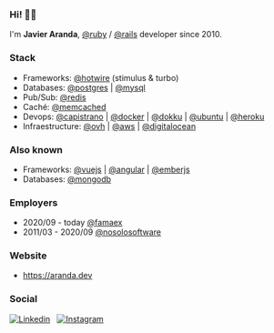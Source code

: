 ### Hi! &#128075;&#127996;

I'm **Javier Aranda**, [@ruby][ruby] / [@rails][rails] developer since 2010.


### Stack

* Frameworks: [@hotwire][hotwire] (stimulus & turbo)
* Databases: [@postgres][postgres] | [@mysql][mysql]
* Pub/Sub: [@redis][redis]
* Caché: [@memcached][memcached]
* Devops: [@capistrano][capistrano] | [@docker][docker] | [@dokku][dokku] | [@ubuntu][ubuntu] | [@heroku][heroku]
* Infraestructure: [@ovh][ovh] | [@aws][aws] | [@digitalocean][digitalocean]


### Also known

* Frameworks: [@vuejs][vuejs] | [@angular][angular] | [@emberjs][emberjs]
* Databases: [@mongodb][mongodb]


### Employers

* 2020/09 - today [@famaex][famaex]
* 2011/03 - 2020/09 [@nosolosoftware][nosolosoftware]


### Website

* https://aranda.dev


### Social

[![Linkedin](https://img.shields.io/badge/javierarandavaro-1866C2?style=flat-square&logo=linkedin)][linkedin]
&nbsp;
[![Instagram](https://img.shields.io/badge/javiarandav-b23A95?style=flat-square&logo=instagram&logoColor=white)][instagram]


[ruby]: https://github.com/ruby "Ruby"
[rails]: https://github.com/rails "Ruby on Rails"
[hotwire]: https://github.com/hotwired "Hotwire"
[vuejs]: https://github.com/vuejs "Vue.js"
[angular]: https://github.com/angular "Angular"
[emberjs]: https://github.com/emberjs "Ember.js"
[postgres]: https://github.com/postgres "PostgreSQL"
[redis]: https://github.com/redis "Redis"
[mongodb]: https://github.com/mongodb "MongoDB"
[mysql]: https://github.com/mysql "MySQL"
[memcached]: https://github.com/memcached "Memcached"
[capistrano]: https://github.com/capistrano "Capistrano"
[docker]: https://github.com/docker "Docker"
[dokku]: https://github.com/dokku "Dokku"
[ubuntu]: https://github.com/ubuntu "Ubuntu"
[heroku]: https://github.com/heroku "Heroku"
[ovh]: https://github.com/ovh "OVH"
[aws]: https://github.com/aws "Amazon Web Services"
[digitalocean]: https://github.com/digitalocean "DigitalOcean"
[famaex]: https://github.com/famaex "Famaex"
[nosolosoftware]: https://github.com/nosolosoftware "NoSoloSoftware"
[linkedin]: https://www.linkedin.com/in/javierarandavaro "Linkedin: javierarandavaro"
[instagram]: https://www.instagram.com/javiarandav "Instagram: javiarandav"
